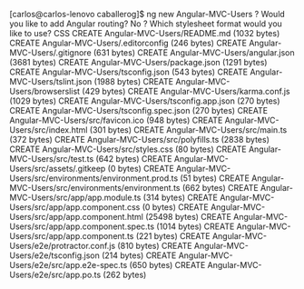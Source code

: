 [carlos@carlos-lenovo caballerog]\$ ng new Angular-MVC-Users
? Would you like to add Angular routing? No
? Which stylesheet format would you like to use? CSS
CREATE Angular-MVC-Users/README.md (1032 bytes)
CREATE Angular-MVC-Users/.editorconfig (246 bytes)
CREATE Angular-MVC-Users/.gitignore (631 bytes)
CREATE Angular-MVC-Users/angular.json (3681 bytes)
CREATE Angular-MVC-Users/package.json (1291 bytes)
CREATE Angular-MVC-Users/tsconfig.json (543 bytes)
CREATE Angular-MVC-Users/tslint.json (1988 bytes)
CREATE Angular-MVC-Users/browserslist (429 bytes)
CREATE Angular-MVC-Users/karma.conf.js (1029 bytes)
CREATE Angular-MVC-Users/tsconfig.app.json (270 bytes)
CREATE Angular-MVC-Users/tsconfig.spec.json (270 bytes)
CREATE Angular-MVC-Users/src/favicon.ico (948 bytes)
CREATE Angular-MVC-Users/src/index.html (301 bytes)
CREATE Angular-MVC-Users/src/main.ts (372 bytes)
CREATE Angular-MVC-Users/src/polyfills.ts (2838 bytes)
CREATE Angular-MVC-Users/src/styles.css (80 bytes)
CREATE Angular-MVC-Users/src/test.ts (642 bytes)
CREATE Angular-MVC-Users/src/assets/.gitkeep (0 bytes)
CREATE Angular-MVC-Users/src/environments/environment.prod.ts (51 bytes)
CREATE Angular-MVC-Users/src/environments/environment.ts (662 bytes)
CREATE Angular-MVC-Users/src/app/app.module.ts (314 bytes)
CREATE Angular-MVC-Users/src/app/app.component.css (0 bytes)
CREATE Angular-MVC-Users/src/app/app.component.html (25498 bytes)
CREATE Angular-MVC-Users/src/app/app.component.spec.ts (1014 bytes)
CREATE Angular-MVC-Users/src/app/app.component.ts (221 bytes)
CREATE Angular-MVC-Users/e2e/protractor.conf.js (810 bytes)
CREATE Angular-MVC-Users/e2e/tsconfig.json (214 bytes)
CREATE Angular-MVC-Users/e2e/src/app.e2e-spec.ts (650 bytes)
CREATE Angular-MVC-Users/e2e/src/app.po.ts (262 bytes)
